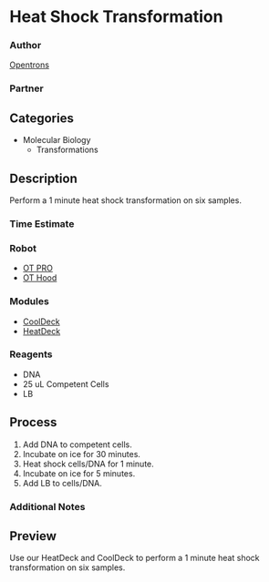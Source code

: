 # Heat Shock Transformation

### Author
[Opentrons](https://opentrons.com/)

### Partner

## Categories
* Molecular Biology
	* Transformations

## Description
Perform a 1 minute heat shock transformation on six samples.

### Time Estimate

### Robot
* [OT PRO](https://opentrons.com/ot-one-pro) 
* [OT Hood](https://opentrons.com/ot-one-hood)

### Modules
* [CoolDeck](https://shop.opentrons.com/collections/labware/products/cold-deck)
* [HeatDeck](https://shop.opentrons.com/collections/labware/products/heat-deck)

### Reagents
* DNA
* 25 uL Competent Cells
* LB

## Process
1. Add DNA to competent cells.
2. Incubate on ice for 30 minutes.
3. Heat shock cells/DNA for 1 minute.
4. Incubate on ice for 5 minutes.
5. Add LB to cells/DNA.


### Additional Notes

## Preview
Use our HeatDeck and CoolDeck to perform a 1 minute heat shock transformation on six samples.